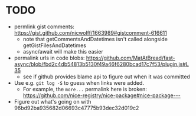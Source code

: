 TODO
====

* permlink gist comments: https://gist.github.com/nicwolff/1663989#gistcomment-616611
  * note that getCommentsAndDatetimes isn't called alongside getGistFilesAndDatetimes
  * async/await will make this easier
* permalink urls in code blobs: https://github.com/MatAtBread/fast-async/blob/fbd2c4db54813b5130f49a46f6280bcad17c7f53/plugin.js#L35
  * see if github provides blame api to figure out when it was committed
* Use e.g. `git log -S` to guess when links were added.
  * For example, the `more...` permalink here is broken: https://github.com/nice-registry/nice-package#nice-package---
* Figure out what's going on with 96bd92ba935682d06693c47775b93dec32d019c2
